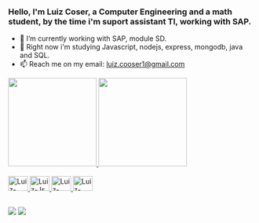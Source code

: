 ### Hello, I'm Luiz Coser, a Computer Engineering and a math student, by the time i'm suport assistant TI, working with SAP.

- 🔭 I’m currently working with SAP, module SD.
- 🌱 Right now i'm studying Javascript, nodejs, express, mongodb, java and SQL.
- 📫 Reach me on my email: luiz.cooser1@gmail.com

<div>
  <a href="https://github.com/Lcooser">
  <img height="180em" src="https://github-readme-stats.vercel.app/api?username=Lcooser&show_icons=true&theme=dark&inclue_all_comits=true&count_private=true"/>
  <img height="180em" src="https://github-readme-stats.vercel.app/api/top-langs/?username=Lcooser&layout=compact&langs_count=16&theme=dark"/>
</div>
  
  <div style="display: inline_block"><br>
    <img align"center" alt="Luiz-Python" height="30" width="40"  src="https://cdn.jsdelivr.net/gh/devicons/devicon/icons/python/python-original.svg" />
    <img align"center" alt="Luiz-Js" height="30" width="40" src="https://cdn.jsdelivr.net/gh/devicons/devicon/icons/javascript/javascript-original.svg" />
    <img align"center" alt="Luiz-Css" height="30" width="40"  src="https://cdn.jsdelivr.net/gh/devicons/devicon/icons/css3/css3-original.svg" />
    <img align"center" alt="Luiz-Html" height="30" width="40" src="https://cdn.jsdelivr.net/gh/devicons/devicon/icons/html5/html5-original.svg" />
</div>
  
##
  
<div>
  <a href="https://www.instagram.com/l.coser/" target+"_blank"><img src="https://img.shields.io/badge/-Instagram-%23E4405F?style=for-the-badge&logo=instagram&logoColor=white" target="_blank"></a>
  <a href="https://www.linkedin.com/in/luiz-gabriel-de-souza-coser-1b489a213/" target+"_blank"><img src="https://img.shields.io/badge/-LinkedIn-%230077B5?style=for-the-badge&logo=linkedin&logoColor=white" target="_blank"></a>
                                                                    
